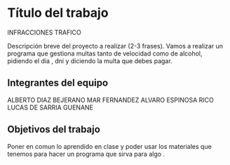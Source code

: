 # Título del trabajo
INFRACCIONES TRAFICO

Descripción breve del proyecto a realizar (2-3 frases).
Vamos a realizar un programa que gestiona multas tanto de velocidad como de alcohol, pidiendo el dia , dni y  diciendo la multa que debes pagar.
## Integrantes del equipo 
ALBERTO DIAZ BEJERANO
MAR FERNANDEZ
ALVARO ESPINOSA RICO
LUCAS DE SARRIA GUENANE
## Objetivos del trabajo
Poner en comun lo aprendido en clase y poder usar los materiales que tenemos para hacer un programa que sirva para algo .

